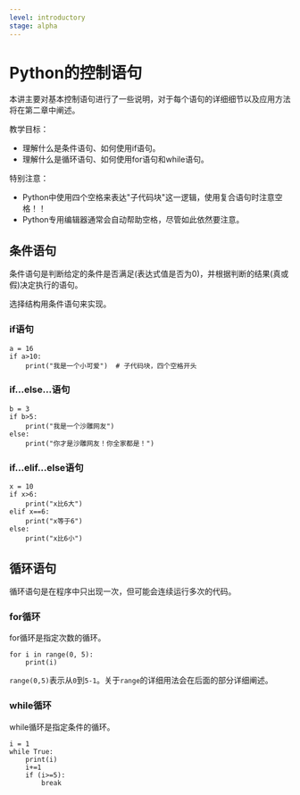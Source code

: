 ```yaml
---
level: introductory
stage: alpha
---
```


# Python的控制语句

本讲主要对基本控制语句进行了一些说明，对于每个语句的详细细节以及应用方法将在第二章中阐述。

教学目标：

- 理解什么是条件语句、如何使用if语句。
- 理解什么是循环语句、如何使用for语句和while语句。

特别注意：

- Python中使用四个空格来表达"子代码块"这一逻辑，使用复合语句时注意空格！！
- Python专用编辑器通常会自动帮助空格，尽管如此依然要注意。

## 条件语句

条件语句是判断给定的条件是否满足(表达式值是否为0)，并根据判断的结果(真或假)决定执行的语句。

选择结构用条件语句来实现。

### if语句

```{code-cell} ipython3
a = 16
if a>10:
    print("我是一个小可爱")  # 子代码块，四个空格开头
```

### if...else...语句

```{code-cell} ipython3
b = 3
if b>5:
    print("我是一个沙雕网友")
else:
    print("你才是沙雕网友！你全家都是！")
```

### if...elif...else语句

```{code-cell} ipython3
x = 10
if x>6:
    print("x比6大")
elif x==6:
    print("x等于6")
else:
    print("x比6小")
```

## 循环语句

循环语句是在程序中只出现一次，但可能会连续运行多次的代码。

### for循环

for循环是指定次数的循环。

```{code-cell} ipython3
for i in range(0, 5):
    print(i)
```

`range(0,5)`表示从`0`到`5-1`。关于`range`的详细用法会在后面的部分详细阐述。

### while循环

while循环是指定条件的循环。

```{code-cell} ipython3
i = 1
while True:
    print(i)
    i+=1
    if (i>=5):
        break
```
